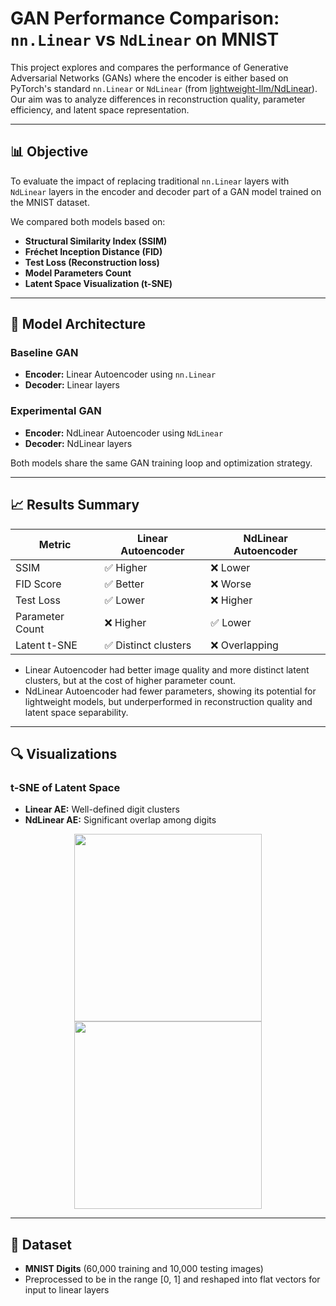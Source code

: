 # GAN Performance Comparison: `nn.Linear` vs `NdLinear` on MNIST

This project explores and compares the performance of Generative Adversarial Networks (GANs) where the encoder is either based on PyTorch's standard `nn.Linear` or `NdLinear` (from [lightweight-llm/NdLinear](https://github.com/ensemble-core/NdLinear)). Our aim was to analyze differences in reconstruction quality, parameter efficiency, and latent space representation.

---

## 📊 Objective

To evaluate the impact of replacing traditional `nn.Linear` layers with `NdLinear` layers in the encoder and decoder part of a GAN model trained on the MNIST dataset.

We compared both models based on:

- **Structural Similarity Index (SSIM)**
- **Fréchet Inception Distance (FID)**
- **Test Loss (Reconstruction loss)**
- **Model Parameters Count**
- **Latent Space Visualization (t-SNE)**

---

## 🧠 Model Architecture

### Baseline GAN
- **Encoder:** Linear Autoencoder using `nn.Linear`
- **Decoder:** Linear layers

### Experimental GAN
- **Encoder:** NdLinear Autoencoder using `NdLinear`
- **Decoder:** NdLinear layers 

Both models share the same GAN training loop and optimization strategy.

---

## 📈 Results Summary

| Metric              | Linear Autoencoder | NdLinear Autoencoder |
|---------------------|--------------------|-----------------------|
| SSIM                | ✅ Higher           | ❌ Lower              |
| FID Score           | ✅ Better           | ❌ Worse              |
| Test Loss           | ✅ Lower            | ❌ Higher             |
| Parameter Count     | ❌ Higher           | ✅ Lower              |
| Latent t-SNE        | ✅ Distinct clusters| ❌ Overlapping        |

- Linear Autoencoder had better image quality and more distinct latent clusters, but at the cost of higher parameter count.
- NdLinear Autoencoder had fewer parameters, showing its potential for lightweight models, but underperformed in reconstruction quality and latent space separability.

---

## 🔍 Visualizations

### t-SNE of Latent Space
- **Linear AE:** Well-defined digit clusters
- **NdLinear AE:** Significant overlap among digits

<p align="center">
  <img src="assets/tsne_linear.png" width="300"/>
  <img src="assets/tsne_ndlinear.png" width="300"/>
</p>

---

## 🧪 Dataset

- **MNIST Digits** (60,000 training and 10,000 testing images)
- Preprocessed to be in the range [0, 1] and reshaped into flat vectors for input to linear layers


